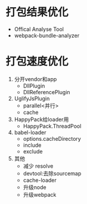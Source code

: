 # 打包结果优化
   * Offical Analyse Tool
   * webpack-bundle-analyzer
# 打包速度优化
   1. 分开vendor和app
      * DllPlugin
      * DllReferencePlugin
   2. UglifyJsPlugin
      * parallel<并行>
      * cache
   3. HappyPack给loader用
      * HappyPack.ThreadPool 
   4. babel-loader
       * options.cacheDirectory
       * include
       * exclude
   5. 其他
      * 减少 resolve
      * devtool:去除sourcemap
      * cache-loader  
      * 升级node
      * 升级webpack         